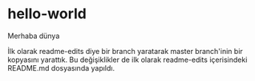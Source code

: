 # hello-world
Merhaba dünya

İlk olarak readme-edits diye bir branch yaratarak master branch'inin bir kopyasını yarattık.
Bu değişiklikler de ilk olarak readme-edits içerisindeki README.md dosyasında yapıldı.
